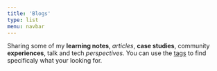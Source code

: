 ```yaml
---
title: 'Blogs'
type: list
menu: navbar
---
```


Sharing some of my **learning notes**, *articles*, **case studies**, community **experiences**, talk and tech *perspectives*. You can use the [tags](/tags) to find specificaly what your looking for.